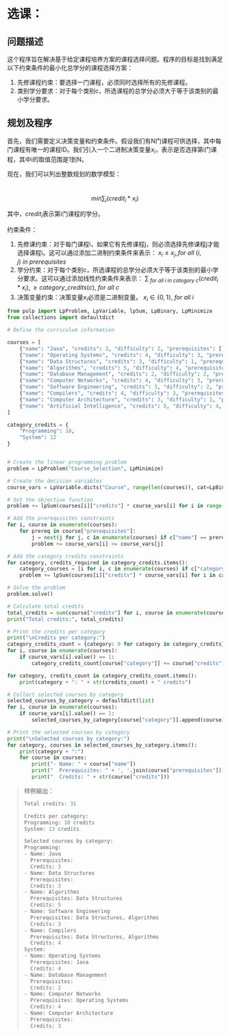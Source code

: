 # 选课：	

## 问题描述

这个程序旨在解决基于给定课程培养方案的课程选择问题。程序的目标是找到满足以下约束条件的最小化总学分的课程选择方案：

1. 先修课程约束：要选择一门课程，必须同时选择所有的先修课程。
2. 类别学分要求：对于每个类别c，所选课程的总学分必须大于等于该类别的最小学分要求。

## 规划及程序

首先，我们需要定义决策变量和约束条件。假设我们有N门课程可供选择，其中每门课程有唯一的课程ID。我们引入一个二进制决策变量$x_i$，表示是否选择第i门课程，其中i的取值范围是1到N。



现在，我们可以列出整数规划的数学模型：

​                                                       $$min \sum_{i}(credit_{i} * x_{i})$$

其中，$credit_i$表示第i门课程的学分。

约束条件：

1. 先修课约束：对于每门课程i，如果它有先修课程j，则必须选择先修课程j才能选择课程i。这可以通过添加二进制约束条件来表示： $x_i \leq x_j, for~all~(i, j)~in~prerequisites$
2. 学分约束：对于每个类别c，所选课程的总学分必须大于等于该类别的最小学分要求。这可以通过添加线性约束条件来表示： $\sum_{~for~all~i~in~category~c}(credit_i * x_i), \geq category\_credits(c),~for~all~c$
3. 决策变量约束：决策变量$x_i$必须是二进制变量。 $x_i ∈ \{0, 1\},~for~all~i$



```py
from pulp import LpProblem, LpVariable, lpSum, LpBinary, LpMinimize
from collections import defaultdict

# Define the curriculum information

courses = [
    {"name": "Java", "credits": 3, "difficulty": 2, "prerequisites": [], "category": "Programming"},
    {"name": "Operating Systems", "credits": 4, "difficulty": 3, "prerequisites": ["Java"], "category": "System"},
    {"name": "Data Structures", "credits": 3, "difficulty": 1, "prerequisites": [], "category": "Programming"},
    {"name": "Algorithms", "credits": 5, "difficulty": 4, "prerequisites": ["Data Structures"], "category": "Programming"},
    {"name": "Database Management", "credits": 2, "difficulty": 2, "prerequisites": [], "category": "System"},
    {"name": "Computer Networks", "credits": 4, "difficulty": 3, "prerequisites": ["Operating Systems"], "category": "System"},
    {"name": "Software Engineering", "credits": 3, "difficulty": 2, "prerequisites": ["Data Structures", "Algorithms"], "category": "Programming"},
    {"name": "Compilers", "credits": 4, "difficulty": 3, "prerequisites": ["Data Structures", "Algorithms"], "category": "Programming"},
    {"name": "Computer Architecture", "credits": 3, "difficulty": 1, "prerequisites": [], "category": "System"},
    {"name": "Artificial Intelligence", "credits": 5, "difficulty": 4, "prerequisites": ["Data Structures"], "category": "Programming"}
]

category_credits = {
    "Programming": 18,
    "System": 12
}


# Create the linear programming problem
problem = LpProblem("Course_Selection", LpMinimize)

# Create the decision variables
course_vars = LpVariable.dicts("Course", range(len(courses)), cat=LpBinary)

# Set the objective function
problem += lpSum(courses[i]["credits"] * course_vars[i] for i in range(len(courses)))

# Add the prerequisites constraints
for i, course in enumerate(courses):
    for prereq in course["prerequisites"]:
        j = next(j for j, c in enumerate(courses) if c["name"] == prereq)
        problem += course_vars[i] <= course_vars[j]

# Add the category credits constraints
for category, credits_required in category_credits.items():
    category_courses = [i for i, c in enumerate(courses) if c["category"] == category]
    problem += lpSum(courses[i]["credits"] * course_vars[i] for i in category_courses) >= credits_required

# Solve the problem
problem.solve()

# Calculate total credits
total_credits = sum(course["credits"] for i, course in enumerate(courses) if course_vars[i].value() == 1)
print("Total credits:", total_credits)

# Print the credits per category
print("\nCredits per category:")
category_credits_count = {category: 0 for category in category_credits}
for i, course in enumerate(courses):
    if course_vars[i].value() == 1:
        category_credits_count[course["category"]] += course["credits"]

for category, credits_count in category_credits_count.items():
    print(category + ": " + str(credits_count) + " credits")

# Collect selected courses by category
selected_courses_by_category = defaultdict(list)
for i, course in enumerate(courses):
    if course_vars[i].value() == 1:
        selected_courses_by_category[course["category"]].append(course)

# Print the selected courses by category
print("\nSelected courses by category:")
for category, courses in selected_courses_by_category.items():
    print(category + ":")
    for course in courses:
        print("- Name: " + course["name"])
        print("  Prerequisites: " + ', '.join(course["prerequisites"]))
        print("  Credits: " + str(course["credits"]))
```



> 样例输出：
>
> ```python
> Total credits: 31
> 
> Credits per category:
> Programming: 18 credits
> System: 13 credits
> 
> Selected courses by category:
> Programming:
> - Name: Java
>   Prerequisites:
>   Credits: 3
> - Name: Data Structures
>   Prerequisites:
>   Credits: 3
> - Name: Algorithms
>   Prerequisites: Data Structures
>   Credits: 5
> - Name: Software Engineering
>   Prerequisites: Data Structures, Algorithms
>   Credits: 3
> - Name: Compilers
>   Prerequisites: Data Structures, Algorithms
>   Credits: 4
> System:
> - Name: Operating Systems
>   Prerequisites: Java
>   Credits: 4
> - Name: Database Management
>   Prerequisites:
>   Credits: 2
> - Name: Computer Networks
>   Prerequisites: Operating Systems
>   Credits: 4
> - Name: Computer Architecture
>   Prerequisites:
>   Credits: 3
> ```
>
> 
>
> 
